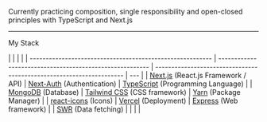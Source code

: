 Currently practicing composition, single responsibility and open-closed principles with TypeScript and Next.js

---

My Stack

|                                                           |                                                          |                                                                      |
| --------------------------------------------------------- | -------------------------------------------------------- | -------------------------------------------------------------------- | --- |
| [Next.js](https://nextjs.org/) (React.js Framework / API) | [Next-Auth](https://next-auth.js.org/) (Authentication)  | [TypeScript](https://www.typescriptlang.org/) (Programming Language) |
| [MongoDB](https://www.mongodb.com/cloud/atlas) (Database) | [Tailwind CSS](https://tailwindcss.com/) (CSS framework) | [Yarn](https://yarnpkg.com/) (Package Manager)                       |
| [react-icons](https://react-icons.github.io/) (Icons)     | [Vercel](https://vercel.com/) (Deployment)               | [Express](https://expressjs.com/) (Web framework)                    |
| [SWR](https://swr.vercel.app/) (Data fetching)            |                                                          |                                                                      |     |

